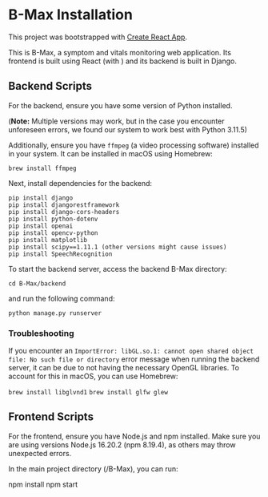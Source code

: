 # B-Max Installation

This project was bootstrapped with [Create React App](https://github.com/facebook/create-react-app).

This is B-Max, a symptom and vitals monitoring web application. Its frontend is built using React (with ) and its backend is built in Django. 

## Backend Scripts

For the backend, ensure you have some version of Python installed. 

(**Note:** Multiple versions may work, but in the case you encounter unforeseen errors, we found our system to work best with Python 3.11.5)

Additionally, ensure you have `ffmpeg` (a video processing software) installed in your system. It can be installed in macOS using Homebrew:

```
brew install ffmpeg
```

Next, install dependencies for the backend:

```
pip install django
pip install djangorestframework
pip install django-cors-headers
pip install python-dotenv
pip install openai
pip install opencv-python
pip install matplotlib
pip install scipy==1.11.1 (other versions might cause issues)
pip install SpeechRecognition
```

To start the backend server, access the backend B-Max directory:

```
cd B-Max/backend
```

and run the following command:

```
python manage.py runserver
```


### Troubleshooting

If you encounter an `ImportError: libGL.so.1: cannot open shared object file: No such file or directory` error message when running the backend server, it can be due to not having the necessary OpenGL libraries. To account for this in macOS, you can use Homebrew:

`brew install libglvnd1` 
`brew install glfw glew`

## Frontend Scripts

For the frontend, ensure you have Node.js and npm installed. Make sure you are using versions Node.js 16.20.2 (npm 8.19.4), as others may throw unexpected errors. 

In the main project directory (/B-Max), you can run:

npm install
npm start





